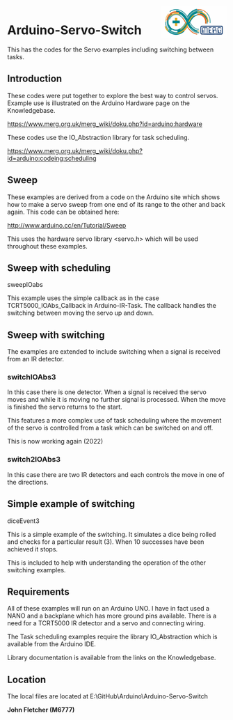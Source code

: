  <img align="right" src="arduino_merg_logo.png"  width="150" height="75">

# Arduino-Servo-Switch
 
 This has the codes for the Servo examples including switching between tasks.

## Introduction

These codes were put together to explore the best way to control servos.
Example use is illustrated on the Arduino Hardware page on the Knowledgebase.

https://www.merg.org.uk/merg_wiki/doku.php?id=arduino:hardware

These codes use the IO_Abstraction library for task scheduling.

https://www.merg.org.uk/merg_wiki/doku.php?id=arduino:codeing:scheduling

## Sweep

These examples are derived from a code on the Arduino site which shows how to make a servo sweep from one end of its range to the other and back again. This code can be obtained here:

 http://www.arduino.cc/en/Tutorial/Sweep

 This uses the hardware servo library <servo.h> which will be used throughout these examples.

 ## Sweep with scheduling

 sweepIOabs

 This example uses the simple callback as in the case TCRT5000_IOAbs_Callback in Arduino-IR-Task. The callback handles the switching between moving the servo up and down.

 ## Sweep with switching

 The examples are extended to include switching when a signal is received from an IR detector.

 ### switchIOAbs3

 In this case there is one detector. When a signal is received the servo moves and while it is moving no further signal is processed. When the move is finished the servo returns to the start.

 This features a more complex use of task scheduling where the movement of the servo is controlled from a task which can be switched on and off.

 This is now working again (2022)
 
### switch2IOAbs3

In this case there are two IR detectors and each controls the move in one of the directions.

## Simple example of switching

diceEvent3

This is a simple example of the switching. It simulates a dice being rolled and checks for a particular result (3). When 10 successes have been achieved it stops.

This is included to help with understanding the operation of the other switching examples.

## Requirements

All of these examples will run on an Arduino UNO. I have in fact used a NANO and a backplane which has more ground pins available.
There is a need for a TCRT5000 IR detector and a servo and connecting wiring.

The Task scheduling examples require the library IO_Abstraction which is available from the Arduino IDE.

Library documentation is available from the links on the Knowledgebase.

## Location

The local files are located at E:\GitHub\Arduino\Arduino-Servo-Switch

**John Fletcher (M6777)**


